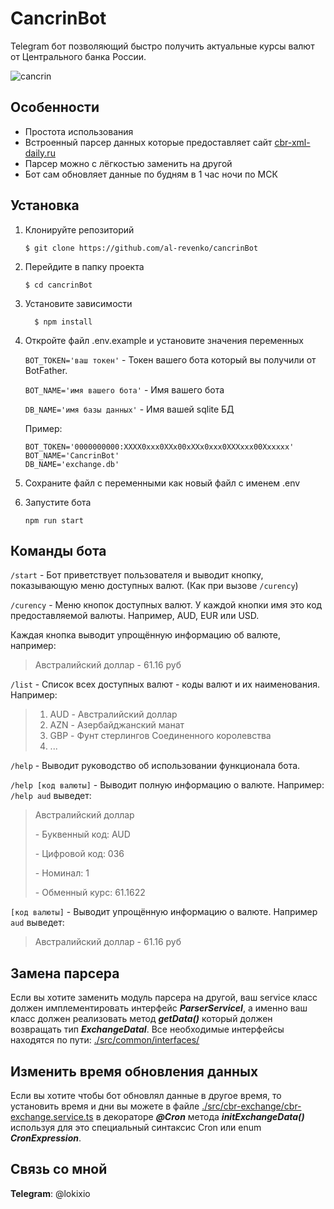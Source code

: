 **CancrinBot**
===

Telegram бот позволяющий быстро получить актуальные курсы валют от Центрального банка России.

![cancrin](https://github.com/LokiX7/cancrinBot/assets/73707133/ab32c9c3-afee-4c73-abd5-d08c0e380146)

Особенности
---
  + Простота использования
  + Встроенный парсер данных которые предоставляет сайт [cbr-xml-daily.ru](https://www.cbr-xml-daily.ru/)
  + Парсер можно с лёгкостью заменить на другой
  + Бот сам обновляет данные по будням в 1 час ночи по МСК
  

Установка
---

1. Клонируйте репозиторий
    ```
    $ git clone https://github.com/al-revenko/cancrinBot
    ```
2. Перейдите в папку проекта
    ```
    $ cd cancrinBot
    ```
3. Установите зависимости
    ```
      $ npm install
    ```
4. Откройте файл .env.example и установите значения переменных

    `BOT_TOKEN='ваш токен'` - Токен вашего бота который вы получили от BotFather.
    
    `BOT_NAME='имя вашего бота'` - Имя вашего бота
    
    `DB_NAME='имя базы данных'` - Имя вашей sqlite БД

    Пример:

    ```
    BOT_TOKEN='0000000000:XXXX0xxx0XXx00xXXx0xxx0XXXxxx00Xxxxxx'
    BOT_NAME='CancrinBot'
    DB_NAME='exchange.db'
    ```
5. Сохраните файл с переменными как новый файл с именем .env 

6. Запустите бота
    ```
    npm run start
    ```
Команды бота
---

`/start` - Бот приветствует пользователя и выводит кнопку, показывающую меню доступных валют. (Как при вызове `/curency`)

`/curency` - Меню кнопок доступных валют. У каждой кнопки имя это код предоставляемой валюты. Например, AUD, EUR или USD. 

Каждая кнопка выводит упрощённую информацию об валюте, например: 
  > Австралийский доллар - 61.16 руб

`/list` - Список всех доступных валют - коды валют и их наименования. Например:
  >1. AUD - Австралийский доллар
  >2. AZN - Азербайджанский манат
  >3. GBP - Фунт стерлингов Соединенного королевства
  >4. ...

`/help` - Выводит руководство об использовании функционала бота.

`/help [код валюты]` - Выводит полную информацию о валюте. Например: `/help aud` выведет:
  >Австралийский доллар
   >
   >\- Буквенный код: AUD
   >
   >\- Цифровой код: 036
   >
   >\- Номинал: 1
   >
   >\- Обменный курс: 61.1622

`[код валюты]` - Выводит упрощённую информацию о валюте. Например `aud` выведет:
> Австралийский доллар - 61.16 руб

Замена парсера
---

Если вы хотите заменить модуль парсера на другой, ваш service класс должен имплементировать интерфейс ***ParserServiceI***, а именно ваш класс должен реализовать метод ***getData()*** который должен возвращать тип ***ExchangeDataI***. Все необходимые интерфейсы находятся по пути:
[./src/common/interfaces/](./src/common/interfaces/)

Изменить время обновления данных
---

Если вы хотите чтобы бот обновлял данные в другое время, то установить время и дни вы можете в  файле [./src/cbr-exchange/cbr-exchange.service.ts](./src/cbr-exchange/cbr-exchange.service.ts) в декораторе ***@Cron*** метода ***initExchangeData()*** используя для это специальный синтаксис Cron или enum ***CronExpression***.

Связь со мной
--- 

**Telegram**: @lokixio
